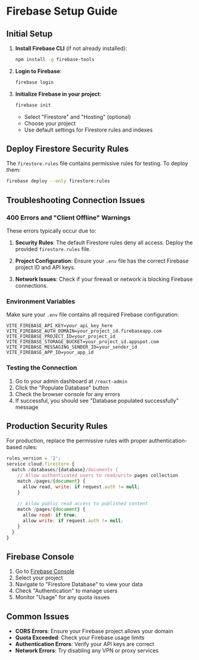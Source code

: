 # Firebase Setup Guide

## Initial Setup

1. **Install Firebase CLI** (if not already installed):
   ```bash
   npm install -g firebase-tools
   ```

2. **Login to Firebase**:
   ```bash
   firebase login
   ```

3. **Initialize Firebase in your project**:
   ```bash
   firebase init
   ```
   - Select "Firestore" and "Hosting" (optional)
   - Choose your project
   - Use default settings for Firestore rules and indexes

## Deploy Firestore Security Rules

The `firestore.rules` file contains permissive rules for testing. To deploy them:

```bash
firebase deploy --only firestore:rules
```

## Troubleshooting Connection Issues

### 400 Errors and "Client Offline" Warnings

These errors typically occur due to:

1. **Security Rules**: The default Firestore rules deny all access. Deploy the provided `firestore.rules` file.

2. **Project Configuration**: Ensure your `.env` file has the correct Firebase project ID and API keys.

3. **Network Issues**: Check if your firewall or network is blocking Firebase connections.

### Environment Variables

Make sure your `.env` file contains all required Firebase configuration:

```env
VITE_FIREBASE_API_KEY=your_api_key_here
VITE_FIREBASE_AUTH_DOMAIN=your_project_id.firebaseapp.com
VITE_FIREBASE_PROJECT_ID=your_project_id
VITE_FIREBASE_STORAGE_BUCKET=your_project_id.appspot.com
VITE_FIREBASE_MESSAGING_SENDER_ID=your_sender_id
VITE_FIREBASE_APP_ID=your_app_id
```

### Testing the Connection

1. Go to your admin dashboard at `/react-admin`
2. Click the "Populate Database" button
3. Check the browser console for any errors
4. If successful, you should see "Database populated successfully" message

## Production Security Rules

For production, replace the permissive rules with proper authentication-based rules:

```javascript
rules_version = '2';
service cloud.firestore {
  match /databases/{database}/documents {
    // Allow authenticated users to read/write pages collection
    match /pages/{document} {
      allow read, write: if request.auth != null;
    }
    
    // Allow public read access to published content
    match /pages/{document} {
      allow read: if true;
      allow write: if request.auth != null;
    }
  }
}
```

## Firebase Console

1. Go to [Firebase Console](https://console.firebase.google.com/)
2. Select your project
3. Navigate to "Firestore Database" to view your data
4. Check "Authentication" to manage users
5. Monitor "Usage" for any quota issues

## Common Issues

- **CORS Errors**: Ensure your Firebase project allows your domain
- **Quota Exceeded**: Check your Firebase usage limits
- **Authentication Errors**: Verify your API keys are correct
- **Network Errors**: Try disabling any VPN or proxy services
